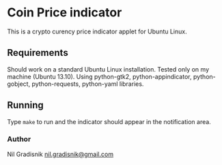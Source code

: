 
# Coin Price indicator
This is a crypto curency price indicator applet for Ubuntu Linux.

## Requirements
Should work on a standard Ubuntu Linux installation. Tested only on my machine (Ubuntu 13.10). Using python-gtk2, python-appindicator, python-gobject, python-requests, python-yaml libraries.

## Running
Type `make` to run and the indicator should appear in the notification area.

### Author
Nil Gradisnik <nil.gradisnik@gmail.com>
